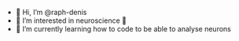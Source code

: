 - 👋 Hi, I’m @raph-denis
- 👀 I’m interested in neuroscience 🧠 
- 🌱 I’m currently learning how to code to be able to analyse neurons
